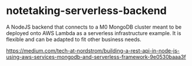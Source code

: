 # notetaking-serverless-backend
A NodeJS backend that connects to a M0 MongoDB cluster meant to be deployed onto AWS Lambda as a serverless infrastructure example. It is flexible and can be adapted to fit other business needs.

https://medium.com/tech-at-nordstrom/building-a-rest-api-in-node-js-using-aws-services-mongodb-and-serverless-framework-9e0530baaa3f
